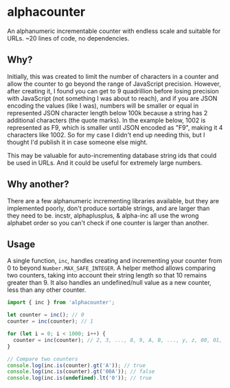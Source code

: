 # alphacounter
 An alphanumeric incrementable counter with endless scale and suitable for URLs. ~20 lines of code, no dependencies.

## Why?

Initially, this was created to limit the number of characters in a counter and allow the counter to go beyond the range
of JavaScript precision. However, after creating it, I found you can get to 9 quadrillion before losing precision with
JavaScript (not something I was about to reach), and if you are JSON encoding the values (like I was), numbers will
be smaller or equal in represented JSON character length below 100k because a string has 2 additional characters (the
quote marks). In the example below, 1002 is represented as F9, which is smaller until JSON encoded as "F9", making it 4
characters like 1002. So for my case I didn't end up needing this, but I thought I'd publish it in case someone else
might.

This may be valuable for auto-incrementing database string ids that could be used in URLs. And it could be useful for
extremely large numbers.

## Why another?

There are a few alphanumeric incrementing libraries available, but they are implemented poorly, don't produce
sortable strings, and are larger than they need to be. incstr, alphaplusplus, & alpha-inc all use the wrong alphabet
order so you can't check if one counter is larger than another.

## Usage

A single function, `inc`, handles creating and incrementing your counter from 0 to beyond `Number.MAX_SAFE_INTEGER`. A
helper method allows comparing two counters, taking into account their string length so that 10 remains greater than 9.
It also handles an undefined/null value as a new counter, less than any other counter.

```js
import { inc } from 'alphacounter';

let counter = inc(); // 0
counter = inc(counter); // 1

for (let i = 0; i < 1000; i++) {
  counter = inc(counter); // 2, 3, ..., 8, 9, A, B, ..., y, z, 00, 01, 02, ..., F8, F9
}

// Compare two counters
console.log(inc.is(counter).gt('A')); // true
console.log(inc.is(counter).gt('00A')); // false
console.log(inc.is(undefined).lt('0')); // true
```
